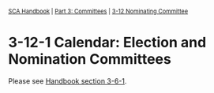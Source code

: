 <sup>[SCA Handbook](/sca-handbook/index.html) | [Part 3: Committees](../03_committees/index.html) | [3-12 Nominating Committee](../03_committees/03-12_nominating.html)</sup> 

# 3-12-1 Calendar: Election and Nomination Committees

Please see [Handbook section 3-6-1](../03_committees/03-06-01_calendar-election-nomination.html).
